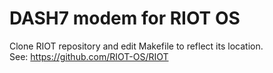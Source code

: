# DASH7 modem for RIOT OS  
Clone RIOT repository and edit Makefile to reflect its location.  
See: https://github.com/RIOT-OS/RIOT
